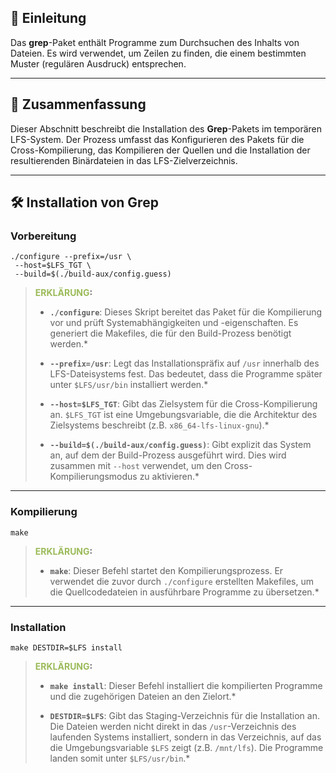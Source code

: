## 📜 Einleitung

Das **grep**-Paket enthält Programme zum Durchsuchen des Inhalts von Dateien. Es wird verwendet, um Zeilen zu finden, die einem bestimmten Muster (regulären Ausdruck) entsprechen.

---

## 📝 Zusammenfassung

Dieser Abschnitt beschreibt die Installation des **Grep**-Pakets im temporären LFS-System. Der Prozess umfasst das Konfigurieren des Pakets für die Cross-Kompilierung, das Kompilieren der Quellen und die Installation der resultierenden Binärdateien in das LFS-Zielverzeichnis.

---

## 🛠️ Installation von Grep

### Vorbereitung

```
./configure --prefix=/usr \
 --host=$LFS_TGT \
 --build=$(./build-aux/config.guess)
```

> **<font color="#9bbb59">ERKLÄRUNG</font>:**
> 
> - **`./configure`**: Dieses Skript bereitet das Paket für die Kompilierung vor und prüft Systemabhängigkeiten und -eigenschaften. Es generiert die Makefiles, die für den Build-Prozess benötigt werden.*
>     
> - **`--prefix=/usr`**: Legt das Installationspräfix auf `/usr` innerhalb des LFS-Dateisystems fest. Das bedeutet, dass die Programme später unter `$LFS/usr/bin` installiert werden.*
>     
> - **`--host=$LFS_TGT`**: Gibt das Zielsystem für die Cross-Kompilierung an. `$LFS_TGT` ist eine Umgebungsvariable, die die Architektur des Zielsystems beschreibt (z.B. `x86_64-lfs-linux-gnu`).*
>     
> - **`--build=$(./build-aux/config.guess)`**: Gibt explizit das System an, auf dem der Build-Prozess ausgeführt wird. Dies wird zusammen mit `--host` verwendet, um den Cross-Kompilierungsmodus zu aktivieren.*
>     

---

### Kompilierung

```
make
```

> **<font color="#9bbb59">ERKLÄRUNG</font>:**
> 
> - **`make`**: Dieser Befehl startet den Kompilierungsprozess. Er verwendet die zuvor durch `./configure` erstellten Makefiles, um die Quellcodedateien in ausführbare Programme zu übersetzen.*
>     

---

### Installation

```
make DESTDIR=$LFS install
```

> **<font color="#9bbb59">ERKLÄRUNG</font>:**
> 
> - **`make install`**: Dieser Befehl installiert die kompilierten Programme und die zugehörigen Dateien an den Zielort.*
>     
> - **`DESTDIR=$LFS`**: Gibt das Staging-Verzeichnis für die Installation an. Die Dateien werden nicht direkt in das `/usr`-Verzeichnis des laufenden Systems installiert, sondern in das Verzeichnis, auf das die Umgebungsvariable `$LFS` zeigt (z.B. `/mnt/lfs`). Die Programme landen somit unter `$LFS/usr/bin`.*
>     

